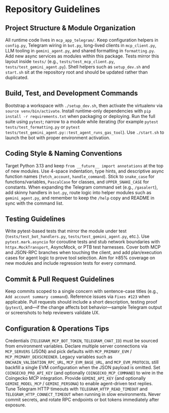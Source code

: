 # Repository Guidelines

## Project Structure & Module Organization
All runtime code lives in `mcp_app_telegram/`. Keep configuration helpers in `config.py`, Telegram wiring in `bot.py`, long-lived clients in `mcp_client.py`, LLM tooling in `gemini_agent.py`, and shared formatting in `formatting.py`. Add new async services as modules within this package. Tests mirror this layout inside `tests/` (e.g., `tests/test_mcp_client.py`, `tests/test_gemini_agent.py`). Shell helpers such as `setup_dev.sh` and `start.sh` sit at the repository root and should be updated rather than duplicated.

## Build, Test, and Development Commands
Bootstrap a workspace with `./setup_dev.sh`, then activate the virtualenv via `source venv/bin/activate`. Install runtime-only dependencies with `pip install -r requirements.txt` when packaging or deploying. Run the full suite using `pytest`; narrow to a module while iterating (for example `pytest tests/test_formatting.py` or `pytest tests/test_gemini_agent.py::test_agent_runs_gas_tool`). Use `./start.sh` to launch the bot with proper environment activation.

## Coding Style & Naming Conventions
Target Python 3.13 and keep `from __future__ import annotations` at the top of new modules. Use 4-space indentation, type hints, and descriptive async function names (`fetch_account`, `handle_command`). Stick to `snake_case` for functions/variables, `PascalCase` for classes, and `UPPER_SNAKE_CASE` for constants. When expanding the Telegram command set (e.g., `/gasalert`), add skinny handlers in `bot.py`, route logic into helper modules such as `gemini_agent.py`, and remember to keep the `/help` copy and README in sync with the command list.

## Testing Guidelines
Write pytest-based tests that mirror the module under test (`tests/test_bot_handlers.py`, `tests/test_gemini_agent.py`, etc.). Use `pytest.mark.asyncio` for coroutine tests and stub network boundaries with `httpx.MockTransport`, AsyncMock, or PTB test harnesses. Cover both MCP and JSON-RPC branches when touching the client, and add plan/execution cases for agent logic to prove tool selection. Aim for ≥85% coverage on new modules and include regression tests for every command.

## Commit & Pull Request Guidelines
Keep commits scoped to a single concern with sentence-case titles (e.g., `Add account summary command`). Reference issues via `Fixes #123` when applicable. Pull requests should include a short description, testing proof (`pytest`), and—if the change affects bot behavior—sample Telegram output or screenshots to help reviewers validate UX.

## Configuration & Operations Tips
Credentials (`TELEGRAM_MCP_BOT_TOKEN`, `TELEGRAM_CHAT_ID`) must be sourced from environment variables. Declare multiple server connections via `MCP_SERVERS` (JSON) and pick defaults with `MCP_PRIMARY_EVM` / `MCP_PRIMARY_DEXSCREENER`. Legacy variables such as `ONCHAIN_VALIDATION_RPC_URL`, `MCP_EVM_BASE_URL`, and `MCP_EVM_PROTOCOL` still backfill a single EVM configuration when the JSON payload is omitted. Set `COINGECKO_PRO_API_KEY` (and optionally `COINGECKO_MCP_COMMAND`) to wire in the Coingecko MCP integration. Provide `GEMINI_API_KEY` (and optionally `GEMINI_MODEL_MCP` / `GEMINI_PERSONA`) to enable agent-driven text replies. Tune Telegram HTTP timeouts with `TELEGRAM_HTTP_READ_TIMEOUT` and `TELEGRAM_HTTP_CONNECT_TIMEOUT` when running in slow environments. Never commit secrets, and rotate RPC endpoints or bot tokens immediately after exposure.
